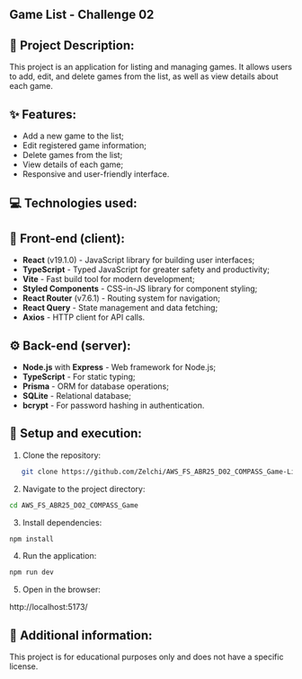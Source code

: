 ## Game List - Challenge 02
##  📜 Project Description:

This project is an application for listing and managing games. It allows users to add, edit, and delete games from the list, as well as view details about each game.
## ✨ Features:

- Add a new game to the list;
- Edit registered game information;
- Delete games from the list;
- View details of each game;
- Responsive and user-friendly interface.
## 💻 Technologies used:
## 🎨 Front-end (client):

- **React** (v19.1.0) - JavaScript library for building user interfaces;
- **TypeScript** - Typed JavaScript for greater safety and productivity;
- **Vite** - Fast build tool for modern development;
- **Styled Components** - CSS-in-JS library for component styling;
- **React Router** (v7.6.1) - Routing system for navigation;
- **React Query** - State management and data fetching;
- **Axios** - HTTP client for API calls.
## ⚙️ Back-end (server):

- **Node.js** with **Express** - Web framework for Node.js;
- **TypeScript** - For static typing;
- **Prisma** - ORM for database operations;
- **SQLite** - Relational database;
- **bcrypt** - For password hashing in authentication.
##  🔧 Setup and execution:

1. Clone the repository:

```bash
   git clone https://github.com/Zelchi/AWS_FS_ABR25_D02_COMPASS_Game-List 
```

2. Navigate to the project directory:

```bash
cd AWS_FS_ABR25_D02_COMPASS_Game
```

3. Install dependencies:

```bash
npm install
```

4. Run the application:

```bash
npm run dev
```

5. Open in the browser:

http://localhost:5173/



## 📌 Additional information:

This project is for educational purposes only and does not have a specific license.
